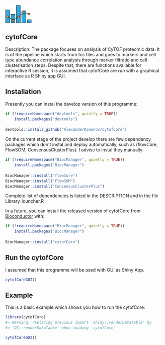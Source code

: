 
<!-- README.md is generated from README.Rmd. Please edit that file -->
![picture](img/interaction_logo1.jpg)

cytofCore
---------

Description: The package focuses on analysis of CyTOF proteomic data. It is of the pipeline which starts from fcs files and goes to markers and cell type abundance correlation analysis through marker filtratio and cell clusterisation steps. Despite that, there are functions available for interactive R session, it is assumed that cytofCore are run with a graphical interface as R Shiny app GUI.

Installation
------------

Presently you can instal the develop version of this programme:

``` r
if (!requireNamespace("devtools", quietly = TRUE))
    install.packages("devtools")
    
devtools::install_github("AlexanderKononov/cytofCore")
```

On the current stage of the project develop there are few dependency packages which don't instal and deploy automatically, such as (flowCore, FlowSOM, ConsensusClusterPlus). I advise to instal they manually:

``` r
if (!requireNamespace("BiocManager", quietly = TRUE))
    install.packages("BiocManager")
    
BiocManager::install("flowCore")
BiocManager::install("FlowSOM")
BiocManager::install("ConsensusClusterPlus")
```

Complete list of dependencies is listed in the DESCRIPTION and in the file Library\_louncher.R

In a future, you can install the released version of cytofCore from [Bioconductor](https://www.bioconductor.org) with:

``` r
if (!requireNamespace("BiocManager", quietly = TRUE))
    install.packages("BiocManager")

BiocManager::install("cytofCore")
```

Run the cytofCore
-----------------

I assumed that this programme will be used with GUI as Shiny App.

``` r
cytofCoreGUI()
```

Example
-------

This is a basic example which shows you how to run the cytofCore:

``` r
library(cytofCore)
#> Warning: replacing previous import 'shiny::renderDataTable' by
#> 'DT::renderDataTable' when loading 'cytofCore'
```

``` r
cytofCoreGUI()
```
